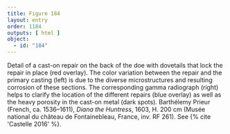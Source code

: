 ```yaml
---
title: Figure 184
layout: entry
order: 1184
outputs: [ html ]
object:
  - id: "184"
---
```


Detail of a cast-on repair on the back of the doe with dovetails that lock the repair in place (red overlay). The color variation between the repair and the primary casting (left) is due to the diverse microstructures and resulting corrosion of these sections. The corresponding gamma radiograph (right) helps to clarify the location of the different repairs (blue overlay) as well as the heavy porosity in the cast-on metal (dark spots). Barthélemy Prieur (French, ca. 1536–1611), *Diana the Huntress*, 1603, H. 200 cm (Musée national du château de Fontainebleau, France, inv. RF 261). See {% cite 'Castelle 2016' %}.

